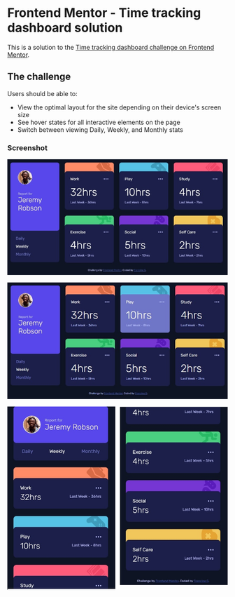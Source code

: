 # Frontend Mentor - Time tracking dashboard solution

This is a solution to the [Time tracking dashboard challenge on Frontend Mentor](https://www.frontendmentor.io/challenges/time-tracking-dashboard-UIQ7167Jw). 

## The challenge

Users should be able to:

- View the optimal layout for the site depending on their device's screen size
- See hover states for all interactive elements on the page
- Switch between viewing Daily, Weekly, and Monthly stats

### Screenshot

![](./screenshots/time-tracking-dashboard-final-product.jpg)

![](./screenshots/time-tracking-dashboard-hover.jpg)

![](./screenshots/time-tracking-dashboard-mobile.jpg)

